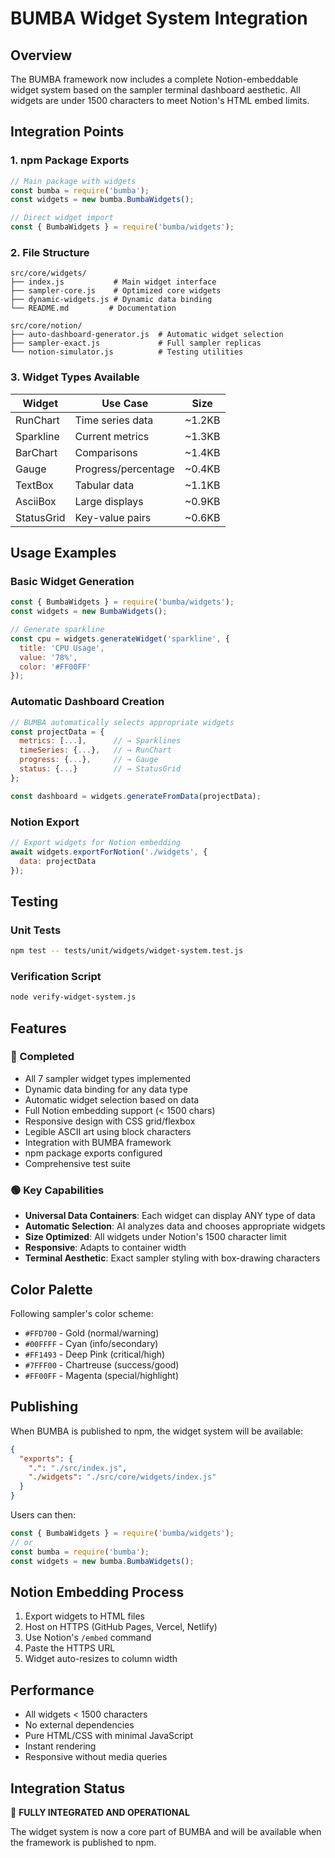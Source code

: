 # BUMBA Widget System Integration

## Overview
The BUMBA framework now includes a complete Notion-embeddable widget system based on the sampler terminal dashboard aesthetic. All widgets are under 1500 characters to meet Notion's HTML embed limits.

## Integration Points

### 1. npm Package Exports
```javascript
// Main package with widgets
const bumba = require('bumba');
const widgets = new bumba.BumbaWidgets();

// Direct widget import
const { BumbaWidgets } = require('bumba/widgets');
```

### 2. File Structure
```
src/core/widgets/
├── index.js           # Main widget interface
├── sampler-core.js    # Optimized core widgets
├── dynamic-widgets.js # Dynamic data binding
└── README.md         # Documentation

src/core/notion/
├── auto-dashboard-generator.js  # Automatic widget selection
├── sampler-exact.js             # Full sampler replicas
└── notion-simulator.js          # Testing utilities
```

### 3. Widget Types Available

| Widget | Use Case | Size |
|--------|----------|------|
| RunChart | Time series data | ~1.2KB |
| Sparkline | Current metrics | ~1.3KB |
| BarChart | Comparisons | ~1.4KB |
| Gauge | Progress/percentage | ~0.4KB |
| TextBox | Tabular data | ~1.1KB |
| AsciiBox | Large displays | ~0.9KB |
| StatusGrid | Key-value pairs | ~0.6KB |

## Usage Examples

### Basic Widget Generation
```javascript
const { BumbaWidgets } = require('bumba/widgets');
const widgets = new BumbaWidgets();

// Generate sparkline
const cpu = widgets.generateWidget('sparkline', {
  title: 'CPU Usage',
  value: '78%',
  color: '#FF00FF'
});
```

### Automatic Dashboard Creation
```javascript
// BUMBA automatically selects appropriate widgets
const projectData = {
  metrics: [...],      // → Sparklines
  timeSeries: {...},   // → RunChart
  progress: {...},     // → Gauge
  status: {...}        // → StatusGrid
};

const dashboard = widgets.generateFromData(projectData);
```

### Notion Export
```javascript
// Export widgets for Notion embedding
await widgets.exportForNotion('./widgets', {
  data: projectData
});
```

## Testing

### Unit Tests
```bash
npm test -- tests/unit/widgets/widget-system.test.js
```

### Verification Script
```bash
node verify-widget-system.js
```

## Features

### 🏁 Completed
- All 7 sampler widget types implemented
- Dynamic data binding for any data type
- Automatic widget selection based on data
- Full Notion embedding support (< 1500 chars)
- Responsive design with CSS grid/flexbox
- Legible ASCII art using block characters
- Integration with BUMBA framework
- npm package exports configured
- Comprehensive test suite

### 🟢 Key Capabilities
- **Universal Data Containers**: Each widget can display ANY type of data
- **Automatic Selection**: AI analyzes data and chooses appropriate widgets
- **Size Optimized**: All widgets under Notion's 1500 character limit
- **Responsive**: Adapts to container width
- **Terminal Aesthetic**: Exact sampler styling with box-drawing characters

## Color Palette
Following sampler's color scheme:
- `#FFD700` - Gold (normal/warning)
- `#00FFFF` - Cyan (info/secondary)
- `#FF1493` - Deep Pink (critical/high)
- `#7FFF00` - Chartreuse (success/good)
- `#FF00FF` - Magenta (special/highlight)

## Publishing
When BUMBA is published to npm, the widget system will be available:

```json
{
  "exports": {
    ".": "./src/index.js",
    "./widgets": "./src/core/widgets/index.js"
  }
}
```

Users can then:
```javascript
const { BumbaWidgets } = require('bumba/widgets');
// or
const bumba = require('bumba');
const widgets = new bumba.BumbaWidgets();
```

## Notion Embedding Process
1. Export widgets to HTML files
2. Host on HTTPS (GitHub Pages, Vercel, Netlify)
3. Use Notion's `/embed` command
4. Paste the HTTPS URL
5. Widget auto-resizes to column width

## Performance
- All widgets < 1500 characters
- No external dependencies
- Pure HTML/CSS with minimal JavaScript
- Instant rendering
- Responsive without media queries

## Integration Status
🏁 **FULLY INTEGRATED AND OPERATIONAL**

The widget system is now a core part of BUMBA and will be available when the framework is published to npm.